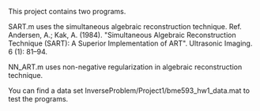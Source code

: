 This project contains two programs.

SART.m uses the simultaneous algebraic reconstruction technique.
Ref. Andersen, A.; Kak, A. (1984). "Simultaneous Algebraic Reconstruction Technique (SART): A Superior Implementation of ART". Ultrasonic Imaging. 6 (1): 81–94.

NN_ART.m uses non-negative regularization in algebraic reconstruction technique.

You can find a data set InverseProblem/Project1/bme593_hw1_data.mat to test the programs.
